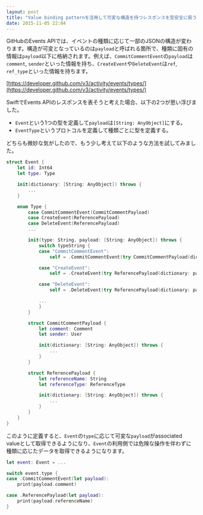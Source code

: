 ```yaml
---
layout: post
title: "Value binding patternを活用して可変な構造を持つレスポンスを型安全に扱う方法"
date: 2015-11-05 22:04
---
```


GitHubのEvents APIでは、イベントの種類に応じて一部のJSONの構造が変わります。構造が可変となっているのは`payload`と呼ばれる箇所で、種類に固有の情報は`payload`以下に格納されます。例えば、`CommitCommentEvent`の`payload`は`comment`, `sender`といった情報を持ち、`CreateEvent`や`DeleteEvent`は`ref`, `ref_type`といった情報を持ちます。

[https://developer.github.com/v3/activity/events/types/](https://developer.github.com/v3/activity/events/types/)

SwiftでEvents APIのレスポンスを表そうと考えた場合、以下の2つが思い浮びました。

- `Event`という1つの型を定義して`payload`は`[String: AnyObject]`にする。
- `EventType`というプロトコルを定義して種類ごとに型を定義する。

どちらも微妙な気がしたので、もう少し考えて以下のような方法を試してみました。

```swift
struct Event {
    let id: Int64
    let type: Type

    init(dictionary: [String: AnyObject]) throws {
        ...
    }

    enum Type {
        case CommitCommentEvent(CommitCommentPayload)
        case CreateEvent(ReferencePayload)
        case DeleteEvent(ReferencePayload)
        ...

        init(type: String, payload: [String: AnyObject]) throws {
            switch typeString {
            case "CommitCommentEvent":
                self = .CommitCommentEvent(try CommitCommentPayload(dictionary: payload))

            case "CreateEvent":
                self = .CreateEvent(try ReferencePayload(dictionary: payload))

            case "DeleteEvent":
                self = .DeleteEvent(try ReferencePayload(dictionary: payload))

            ...
            }
        }

        struct CommitCommentPayload {
            let comment: Comment
            let sender: User

            init(dictionary: [String: AnyObject]) throws {
                ...
            }
        }

        struct ReferencePayload {
            let referenceName: String
            let referenceType: ReferenceType

            init(dictionary: [String: AnyObject]) throws {
                ...
            }
        }
    }
}
```

このように定義すると、`Event`の`type`に応じて可変な`payload`がassociated valueとして取得できるようになり、`Event`の利用側では危険な操作を伴わずに種類に応じたデータを取得できるようになります。

```swift
let event: Event = ...

switch event.type {
case .CommitCommentEvent(let payload):
    print(payload.comment)

case .ReferencePayload(let payload):
    print(payload.referenceName)
}
```
